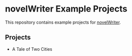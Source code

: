 # novelWriter Example Projects

This repository contains example projects for [novelWriter]().

## Projects

* A Tale of Two Cities
